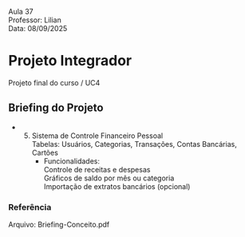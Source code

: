 Aula 37    
Professor: Lilian    
Data: 08/09/2025   

# Projeto Integrador   
Projeto final do curso / UC4     

## Briefing do Projeto     
- 5. Sistema de Controle Financeiro Pessoal    
     Tabelas: Usuários, Categorias, Transações, Contas Bancárias, Cartões    
     - Funcionalidades:    
       Controle de receitas e despesas    
       Gráficos de saldo por mês ou categoria    
       Importação de extratos bancários (opcional)    

### Referência      
Arquivo: Briefing-Conceito.pdf    
